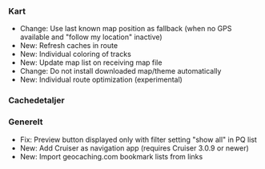 ### Kart
- Change: Use last known map position as fallback (when no GPS available and "follow my location" inactive)
- New: Refresh caches in route
- New: Individual coloring of tracks
- New: Update map list on receiving map file
- Change: Do not install downloaded map/theme automatically
- New: Individual route optimization (experimental)

### Cachedetaljer

### Generelt
- Fix: Preview button displayed only with filter setting "show all" in PQ list
- New: Add Cruiser as navigation app (requires Cruiser 3.0.9 or newer)
- New: Import geocaching.com bookmark lists from links
